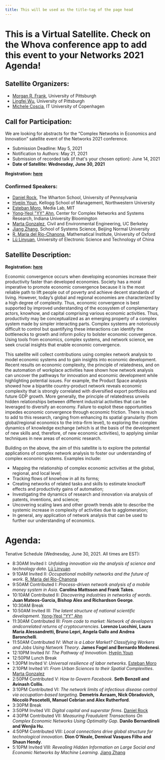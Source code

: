 ```yaml
---
title: This will be used as the title-tag of the page head
---
```

# This is a Virtual Satellite. Check on the Whova conference app to add this event to your Networks 2021 Agenda! 
## Satellite Organizers:
- [Morgan R. Frank](https://www.pitt.edu/~mrfrank), University of Pittsburgh
- [Lingfei Wu](https://lingfeiwu.github.io/), University of Pittsburgh
- [Michele Coscia](https://www.michelecoscia.com/), IT University of Copenhagen

## Call for Participation:
We are looking for abstracts for the “Complex Networks in Economics and Innovation” satellite event of the Networks 2021 conference.
- Submission Deadline: May 5, 2021
- Notification to Authors: May 21, 2021
- Submission of recorded talk (if that's your chosen option): June 14, 2021
- **Date of Satellite: Wednesday, June 30, 2021**

**Registration: [here](https://networks2021.net/registration)**

### Confirmed Speakers:
- [Daniel Rock](https://www.danielianrock.com/), The Wharton School, University of Pennsylvania 
- [Hyejin Youn](http://hyoun.me/), Kellogg School of Management, Northwestern University
- [Esteban Moro](http://estebanmoro.org/), Media Lab, MIT
- [Yong-Yeol "YY" Ahn](https://yongyeol.com/), Center for Complex Networks and Systems Research, Indiana University Bloomington
- [Marta Gonzalez](https://ced.berkeley.edu/ced/faculty-staff/marta-gonzalez), Civil and Environmental Engineering, UC Berkeley
- [Jiang Zhang](http://www.swarmagents.cn/jake), School of Systems Science, Beijing Normal University
- [R. Maria del Rio-Chanona](https://www.inet.ox.ac.uk/people/rita-maria-del-rio-chanona/), Mathematical Institute, University of Oxford
- [Lü Linyuan](https://linyuanlab.com/), University of Electronic Science and Technology of China

## Satellite Description:
**Registration: [here](https://networks2021.net/registration)**

Economic convergence occurs when developing economies increase their productivity faster than developed economies. Society has a moral imperative to promote economic convergence because it is the most reliable path to lift people out of poverty and achieve decent standards of living. However, today’s global and regional economies are characterized by a high degree of complexity. Thus, economic convergence is best supported by improved understanding of the ecosystem of complementary actors, knowhow, and capital comprising various economic activities. Thus, productivity may be conceptualized as an emerging property of a complex system made by simpler interacting parts. Complex systems are notoriously difficult to control but quantifying these interactions can identify the bottlenecks to growth and inform policy to bolster economic convergence. Using tools from economics, complex systems, and network science, we seek crucial insights that enable economic convergence.

This satellite will collect contributions using complex network analysis to model economic systems and to gain insights into economic development. Recent results on economic complexity, the principle of relatedness, and on the automation of workplace activities have shown how network analysis can uncover the pathways for innovation and economic development while highlighting potential issues. For example, the Product Space analysis showed how a bipartite country-product network reveals economic complexity that is strongly correlated with diversified export portfolios and future GDP growth. More generally, the principle of relatedness unveils hidden relationships between different industrial activities that can be leveraged to diversify an economy. Failure to exploit these opportunities impedes economic convergence through economic friction. There is much to add to this research, ranging from enhancing its spatial granularity (from global/regional economics to the intra-firm level), to exploring the complex dynamics of knowledge exchange (which is at the basis of the development of new skills and, therefore, of new economic activities), to applying similar techniques in new areas of economic research.

Building on the above, the aim of this satellite is to explore the potential applications of complex network analysis to foster our understanding of complex economic systems. Examples include:
- Mapping the relationship of complex economic activities at the global, regional, and local level;
- Tracking flows of knowhow in all its forms; 
- Creating networks of related tasks and skills to estimate knockoff effects and productivity gains of automation;
- Investigating the dynamics of research and innovation via analysis of patents, inventions, and science;
- Uncovering scaling laws and other growth trends able to describe the systemic increase in complexity of activities due to agglomeration;
- In general, any application of network analysis that can be used to further our understanding of economics.

# Agenda:
Tenative Schedule (Wednesday, June 30, 2021. All times are EST):
 - 8:30AM Invited I:  *Unfolding innovation via the analysis of science and technology data*. [Lü Linyuan](https://linyuanlab.com/)
 - 9:10AM Invited II: *Occupational mobility networks and the future of work*. [R. Maria del Rio-Chanona](https://www.inet.ox.ac.uk/people/rita-maria-del-rio-chanona/)
 - 9:50AM Contributed I: *Process-driven network analysis of a mobile money system in Asia*. **Carolina Mattsson and Frank Takes**.
 - 10:10AM Contributed II: *Discovering industries in networks of words*. **Juan Mateos-Garcia, Bishop Alex and Richardson George**.
 - 10:30AM Break
 - 10:50AM Invited III: *The latent structure of national scientific development*. [Yong-Yeol "YY" Ahn](https://yongyeol.com/)
 - 11:30AM Contributed III: *From code to market: Network of developers andcorrelated returns of cryptocurrencies*. **Lorenzo Lucchini, Laura Maria Alessandretti, Bruno Lepri, Angela Gallo and Andrea Baronchelli**.
 - 11:50AM Contributed IV: *What is a Labor Market? Classifying Workers and Jobs Using Network Theory*. **James Fogel and Bernardo Modenesi**.
 - 12:10PM Invited IV: *The Pathway of Innovation*. [Hyejin Youn](http://hyoun.me/)
 - 12:50PM Lunch Break
 - 1:30PM Invited V: *Universal resilience of labor networks*. [Esteban Moro](http://estebanmoro.org/)
 - 2:10PM Invited VI: *From Urban Sciences to their Spatial Complexities*. [Marta Gonzalez](https://ced.berkeley.edu/ced/faculty-staff/marta-gonzalez)
 - 2:50PM Contributed V: *How to Govern Facebook*. **Seth Benzell and Avinash Collis**.
 - 3:10PM Contributed VI: *The network limits of infectious disease control via occupation-based targeting*. **Demetris Avraam, Nick Obradovich, Niccolò Pescetelli, Manuel Cebrian and Alex Rutherford**.
 - 3:30PM Break
 - 3:50PM Invited VII: *Digital capital and superstar firms*. [Daniel Rock](https://www.danielianrock.com/)
 - 4:30PM Contributed VII: *Measuring Fraudulent Transactions On Complex Economic Networks Using Optimality Gap*. **Danilo Bernardineli and Wenjia Hu**.
 - 4:50PM Contributed VIII: *Local connections drive global structure for technological innovation*. **Dion O'Neale, Demival Vasques Filho and Shaun Hendy**.
 - 5:10PM Invited VIII: *Revealing Hidden Information on Large Social and Economic Networks by Machine Learning*. [Jiang Zhang](https://jake.swarma.org/)
